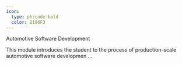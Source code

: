 ```yaml
---
icon:
  type: ph:code-bold
  color: 2196F3
---
```


Automotive Software Development

This module introduces the student to the process of production-scale automotive software developmen ... 
